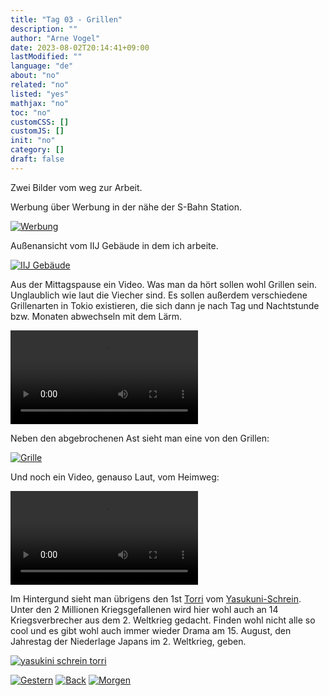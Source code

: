 ```yaml
---
title: "Tag 03 - Grillen"
description: ""
author: "Arne Vogel"
date: 2023-08-02T20:14:41+09:00
lastModified: ""
language: "de"
about: "no"
related: "no"
listed: "yes"
mathjax: "no"
toc: "no"
customCSS: []
customJS: []
init: "no"
category: []
draft: false
---
```


Zwei Bilder vom weg zur Arbeit.

Werbung über Werbung in der nähe der S-Bahn Station.

[![Werbung](werbung-small.jpg)](werbung.jpg)

Außenansicht vom IIJ Gebäude in dem ich arbeite.

[![IIJ Gebäude](gebaude-small.jpg)](gebaude.jpg)

Aus der Mittagspause ein Video.
Was man da hört sollen wohl Grillen sein.
Unglaublich wie laut die Viecher sind.
Es sollen außerdem verschiedene Grillenarten in Tokio existieren, die sich dann je nach Tag und Nachtstunde bzw. Monaten abwechseln mit dem Lärm.

<video controls src="laut.mp4"></video>

Neben den abgebrochenen Ast sieht man eine von den Grillen:

[![Grille](grille-small.jpg)](grille.jpg)

Und noch ein Video, genauso Laut, vom Heimweg:

<video controls src="laut2.mp4"></video>

Im Hintergund sieht man übrigens den 1st [Torri](https://de.wikipedia.org/wiki/Torii) vom [Yasukuni-Schrein](https://de.wikipedia.org/wiki/Yasukuni-Schrein).
Unter den 2 Millionen Kriegsgefallenen wird hier wohl auch an 14 Kriegsverbrecher aus dem 2. Weltkrieg gedacht.
Finden wohl nicht alle so cool und es gibt wohl auch immer wieder Drama am 15. August, den Jahrestag der Niederlage Japans im 2. Weltkrieg, geben.

[![yasukini schrein torri](1st-torii-small.jpg)](1st-torii.jpg)




[![Gestern](../left.png)](../tag-02) [![Back](../back.png)](..) [![Morgen](../right.png)](../tag-04)

